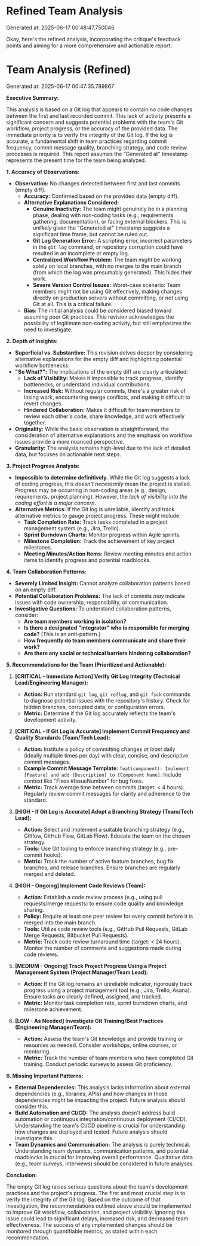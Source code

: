 # Refined Team Analysis
Generated at: 2025-06-17 00:48:47.750046

Okay, here's the refined analysis, incorporating the critique's feedback points and aiming for a more comprehensive and actionable report:

# Team Analysis (Refined)

Generated at: 2025-06-17 00:47:35.789867

**Executive Summary:**

This analysis is based on a Git log that appears to contain no code changes between the first and last recorded commit. This lack of activity presents a significant concern and suggests potential problems with the team's Git workflow, project progress, or the accuracy of the provided data.  The immediate priority is to verify the integrity of the Git log. If the log is accurate, a fundamental shift in team practices regarding commit frequency, commit message quality, branching strategy, and code review processes is required. This report assumes the "Generated at" timestamp represents the present time for the team being analyzed.

**1. Accuracy of Observations:**

*   **Observation:** No changes detected between first and last commits (empty diff).
    *   **Accuracy:** Confirmed based on the provided data (empty diff).
    *   **Alternative Explanations Considered:**
        *   **Genuine Inactivity:** The team might genuinely be in a planning phase, dealing with non-coding tasks (e.g., requirements gathering, documentation), or facing external blockers. This is *unlikely* given the "Generated at" timestamp suggests a significant time frame, but cannot be ruled out.
        *   **Git Log Generation Error:**  A scripting error, incorrect parameters in the `git log` command, or repository corruption could have resulted in an incomplete or empty log.
        *   **Centralized Workflow Problem:** The team *might* be working solely on local branches, with no merges to the main branch (from which the log was presumably generated). This hides their work.
        *   **Severe Version Control Issues:**  Worst-case scenario: Team members might not be using Git effectively, making changes directly on production servers without committing, or not using Git at all. This is a critical failure.
    *   **Bias:**  The initial analysis could be considered biased toward assuming poor Git practices. This revision acknowledges the possibility of legitimate non-coding activity, but still emphasizes the need to investigate.

**2. Depth of Insights:**

*   **Superficial vs. Substantive:** This revision delves deeper by considering alternative explanations for the empty diff and highlighting potential workflow bottlenecks.
*   **"So What?":**  The implications of the empty diff are clearly articulated:
    *   **Lack of Visibility:** Makes it impossible to track progress, identify bottlenecks, or understand individual contributions.
    *   **Increased Risk:** Without regular commits, there's a greater risk of losing work, encountering merge conflicts, and making it difficult to revert changes.
    *   **Hindered Collaboration:** Makes it difficult for team members to review each other's code, share knowledge, and work effectively together.
*   **Originality:**  While the basic observation is straightforward, the consideration of alternative explanations and the emphasis on workflow issues provide a more nuanced perspective.
*   **Granularity:** The analysis remains high-level due to the lack of detailed data, but focuses on actionable next steps.

**3. Project Progress Analysis:**

*   **Impossible to determine definitively.** While the Git log suggests a lack of coding progress, this *doesn't necessarily* mean the project is stalled. Progress may be occurring in non-coding areas (e.g., design, requirements, project planning). However, the *lack of visibility into the coding effort is a major concern*.
*   **Alternative Metrics:** If the Git log is unreliable, identify and track alternative metrics to gauge project progress. These might include:
    *   **Task Completion Rate:** Track tasks completed in a project management system (e.g., Jira, Trello).
    *   **Sprint Burndown Charts:** Monitor progress within Agile sprints.
    *   **Milestone Completion:** Track the achievement of key project milestones.
    *   **Meeting Minutes/Action Items:** Review meeting minutes and action items to identify progress and potential roadblocks.

**4. Team Collaboration Patterns:**

*   **Severely Limited Insight:**  Cannot analyze collaboration patterns based on an empty diff.
*   **Potential Collaboration Problems:** The lack of commits *may* indicate issues with code ownership, responsibility, or communication.
*   **Investigative Questions:** To understand collaboration patterns, consider:
    *   **Are team members working in isolation?**
    *   **Is there a designated "integrator" who is responsible for merging code?** (This is an anti-pattern.)
    *   **How frequently do team members communicate and share their work?**
    *   **Are there any social or technical barriers hindering collaboration?**

**5. Recommendations for the Team (Prioritized and Actionable):**

1.  **[CRITICAL - Immediate Action] Verify Git Log Integrity (Technical Lead/Engineering Manager):**
    *   **Action:** Run standard `git log`, `git reflog`, and `git fsck` commands to diagnose potential issues with the repository's history. Check for hidden branches, corrupted data, or configuration errors.
    *   **Metric:** Determine if the Git log accurately reflects the team's development activity.

2.  **[CRITICAL - If Git Log is Accurate] Implement Commit Frequency and Quality Standards (Team/Tech Lead):**
    *   **Action:** Institute a policy of committing changes *at least* daily (ideally multiple times per day) with clear, concise, and descriptive commit messages.
    *   **Example Commit Message Template:** `feat(component): Implement [Feature] and add [Description] to [Component Name]`.  Include context like "Fixes #IssueNumber" for bug fixes.
    *   **Metric:** Track average time between commits (target: < 4 hours). Regularly review commit messages for clarity and adherence to the standard.

3.  **[HIGH - If Git Log is Accurate] Adopt a Branching Strategy (Team/Tech Lead):**
    *   **Action:** Select and implement a suitable branching strategy (e.g., Gitflow, GitHub Flow, GitLab Flow). Educate the team on the chosen strategy.
    *   **Tools:** Use Git tooling to enforce branching strategy (e.g., pre-commit hooks).
    *   **Metric:** Track the number of active feature branches, bug fix branches, and release branches. Ensure branches are regularly merged and deleted.

4.  **[HIGH - Ongoing] Implement Code Reviews (Team):**
    *   **Action:** Establish a code review process (e.g., using pull requests/merge requests) to ensure code quality and knowledge sharing.
    *   **Policy:** Require at least one peer review for every commit before it is merged into the main branch.
    *   **Tools:** Utilize code review tools (e.g., GitHub Pull Requests, GitLab Merge Requests, Bitbucket Pull Requests).
    *   **Metric:** Track code review turnaround time (target: < 24 hours). Monitor the number of comments and suggestions made during code reviews.

5.  **[MEDIUM - Ongoing] Track Project Progress Using a Project Management System (Project Manager/Team Lead):**
    *   **Action:** If the Git log remains an unreliable indicator, rigorously track progress using a project management tool (e.g., Jira, Trello, Asana). Ensure tasks are clearly defined, assigned, and tracked.
    *   **Metric:** Monitor task completion rate, sprint burndown charts, and milestone achievement.

6.  **[LOW - As Needed] Investigate Git Training/Best Practices (Engineering Manager/Team):**
    *   **Action:** Assess the team's Git knowledge and provide training or resources as needed. Consider workshops, online courses, or mentoring.
    *   **Metric:** Track the number of team members who have completed Git training. Conduct periodic surveys to assess Git proficiency.

**6. Missing Important Patterns:**

*   **External Dependencies:** This analysis lacks information about external dependencies (e.g., libraries, APIs) and how changes in those dependencies might be impacting the project. Future analysis should consider this.
*   **Build Automation and CI/CD:**  The analysis doesn't address build automation or continuous integration/continuous deployment (CI/CD).  Understanding the team's CI/CD pipeline is crucial for understanding how changes are deployed and tested. Future analysis should investigate this.
*   **Team Dynamics and Communication:**  The analysis is purely technical. Understanding team dynamics, communication patterns, and potential roadblocks is crucial for improving overall performance. Qualitative data (e.g., team surveys, interviews) should be considered in future analyses.

**Conclusion:**

The empty Git log raises serious questions about the team's development practices and the project's progress. The first and most crucial step is to verify the integrity of the Git log. Based on the outcome of that investigation, the recommendations outlined above should be implemented to improve Git workflow, collaboration, and project visibility. Ignoring this issue could lead to significant delays, increased risk, and decreased team effectiveness. The success of any implemented changes should be monitored through quantifiable metrics, as stated within each recommendation.
